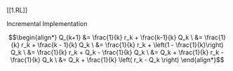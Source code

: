[[1.RL]]


Incremental Implementation

$$\begin{align*}  
Q_{k+1} &= \frac{1}{k} r_k + \frac{k-1}{k} Q_k \  
&= \frac{1}{k} r_k + \frac{k - 1}{k} Q_k \  
&= \frac{1}{k} r_k + \left(1 - \frac{1}{k}\right) Q_k \  
&= \frac{1}{k} r_k + Q_k - \frac{1}{k} Q_k \  
&= Q_k + \frac{1}{k} r_k - \frac{1}{k} Q_k \  
&= Q_k + \frac{1}{k} \left( r_k - Q_k \right)  
\end{align*}$$